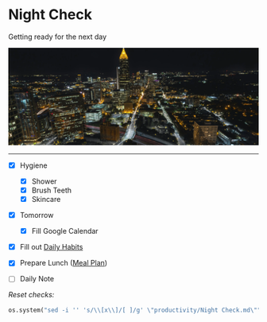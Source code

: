 # Night Check
Getting ready for the next day

![](../media/kyle-sudu-Wn1VBR6CMKo-unsplash.webp)

---

- [x] Hygiene
	- [x] Shower
	- [x] Brush Teeth
	- [x] Skincare
- [x] Tomorrow
	- [x] Fill Google Calendar
- [x] Fill out [Daily Habits](https://app.dailyhabits.xyz)
- [x] Prepare Lunch ([Meal Plan](../private/Meal%20Plan.md))
- [ ] Daily Note



*Reset checks:*
```python
os.system("sed -i '' 's/\\[x\\]/[ ]/g' \"productivity/Night Check.md\"")
```